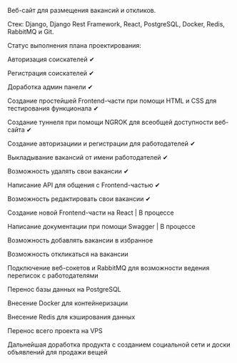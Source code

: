 Веб-сайт для размещения вакансий и откликов.

Стек: Django, Django Rest Framework, React, PostgreSQL, Docker, Redis, RabbitMQ и Git.

Статус выполнения плана проектирования:

Авторизация соискателей ✔

Регистрация соискателей ✔

Доработка админ панели ✔

Создание простейшей Frontend-части при помощи HTML и CSS для тестирования функционала ✔

Создание туннеля при помощи NGROK для всеобщей доступности веб-сайта ✔

Создание авторизациии и регистрации для работодателей ✔

Выкладывание вакансий от имени работодателей ✔

Возможность удалять свои вакансии ✔

Написание API для общения с Frontend-частью ✔

Возможность редактировать свои вакансии ✔

Создание новой Frontend-части на React | В процессе 

Написание документации при помощи Swagger | В процессе



Возможность добавлять вакансии в избранное

Возможность откликаться на вакансии

Подключение веб-сокетов и RabbitMQ для возможности ведения переписок с работодателями

Перенос базы данных на PostgreSQL

Внесение Docker для контейнеризации

Внесение Redis для кэширования данных

Перенос всего проекта на VPS

Дальнейшая доработка продукта с созданием социальной сети и доски объявлений для продажи вещей
